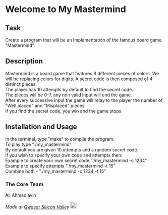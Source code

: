 # Welcome to My Mastermind

## Task
Create a program that will be an implementation of the famous board game "Mastermind".

## Description
Mastermind is a board game that features 8 different pieces of colors. We will be replacing colors for digits. A secret code is then composed of 4 distinct pieces.
<br>
The player has 10 attempts by default to find the secret code.
<br> 
The pieces will be 0-7, any non valid input will end the game. 
<br>
After every successive input the game will relay to the player the number of "Well placed" and "Misplaced" pieces.
<br>
If you find the secret code, you win and the game stops. 

## Installation and Usage
In the terminal, type "make" to compile the program.
<br>
To play type "./my_mastermind" 
<br>
By default you are given 10 attempts and a random secret code.
<br>
If you wish to specify your own code and attempts then:
<br>
Example to create your own secret code  "./my_mastermind -c 1234"
<br>
Example to specify attempts  "./my_mastermind -t 15"
<br>
Combine both - "./my_mastermind -c 1234 -t 15"


### The Core Team
Ali Ahmadiavin

<span><i>Made at <a href='https://qwasar.io'>Qwasar Silicon Valley</a></i></span>
<span><img alt='Qwasar Silicon Valley Logo' src='https://storage.googleapis.com/qwasar-public/qwasar-logo_50x50.png' width='20px'></span>
